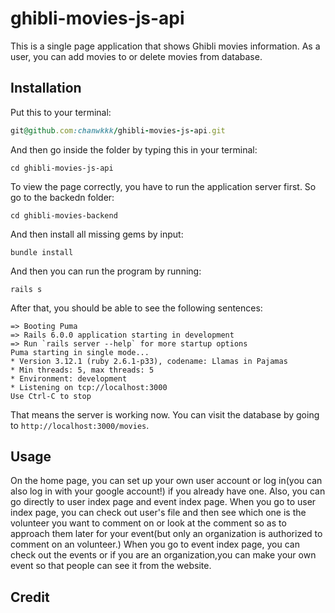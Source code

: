 # ghibli-movies-js-api

This is a single page application that shows Ghibli movies information. As a user, you can add movies to or delete movies from database.


## Installation

Put this to your terminal:

```ruby
git@github.com:chanwkkk/ghibli-movies-js-api.git
```

And then go inside the folder by typing this in your terminal:

```
cd ghibli-movies-js-api
```

To view the page correctly, you have to run the application server first. So go to the backedn folder: 

```
cd ghibli-movies-backend
```

And then install all missing gems by input:
```
bundle install
```

And then you can run the program by running:

```
rails s
```
After that, you should be able to see the following sentences:

```
=> Booting Puma
=> Rails 6.0.0 application starting in development
=> Run `rails server --help` for more startup options
Puma starting in single mode...
* Version 3.12.1 (ruby 2.6.1-p33), codename: Llamas in Pajamas
* Min threads: 5, max threads: 5
* Environment: development
* Listening on tcp://localhost:3000
Use Ctrl-C to stop
```
That means the server is working now. You can visit the database by going to 
`http://localhost:3000/movies`. 

## Usage

On the home page, you can set up your own user account or log in(you can also log in with your google account!) if you already have one. Also, you can go directly to user index page and event index page. 
When you go to user index page, you can check out user's file and then see which one is the volunteer you want to comment on or look at the comment so as to approach them later for your event(but only an organization is authorized to comment on an volunteer.)
When you go to event index page, you can check out the events or if you are an organization,you can make your own event so that people can see it from the website. 

## Credit

